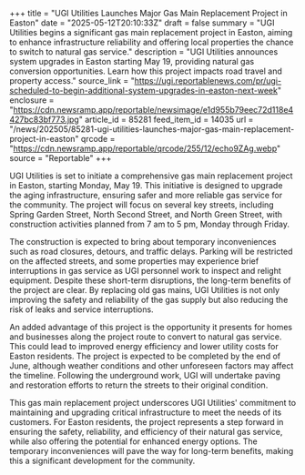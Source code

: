 +++
title = "UGI Utilities Launches Major Gas Main Replacement Project in Easton"
date = "2025-05-12T20:10:33Z"
draft = false
summary = "UGI Utilities begins a significant gas main replacement project in Easton, aiming to enhance infrastructure reliability and offering local properties the chance to switch to natural gas service."
description = "UGI Utilities announces system upgrades in Easton starting May 19, providing natural gas conversion opportunities. Learn how this project impacts road travel and property access."
source_link = "https://ugi.reportablenews.com/pr/ugi-scheduled-to-begin-additional-system-upgrades-in-easton-next-week"
enclosure = "https://cdn.newsramp.app/reportable/newsimage/e1d955b79eec72d118e4427bc83bf773.jpg"
article_id = 85281
feed_item_id = 14035
url = "/news/202505/85281-ugi-utilities-launches-major-gas-main-replacement-project-in-easton"
qrcode = "https://cdn.newsramp.app/reportable/qrcode/255/12/echo9ZAg.webp"
source = "Reportable"
+++

<p>UGI Utilities is set to initiate a comprehensive gas main replacement project in Easton, starting Monday, May 19. This initiative is designed to upgrade the aging infrastructure, ensuring safer and more reliable gas service for the community. The project will focus on several key streets, including Spring Garden Street, North Second Street, and North Green Street, with construction activities planned from 7 am to 5 pm, Monday through Friday.</p><p>The construction is expected to bring about temporary inconveniences such as road closures, detours, and traffic delays. Parking will be restricted on the affected streets, and some properties may experience brief interruptions in gas service as UGI personnel work to inspect and relight equipment. Despite these short-term disruptions, the long-term benefits of the project are clear. By replacing old gas mains, UGI Utilities is not only improving the safety and reliability of the gas supply but also reducing the risk of leaks and service interruptions.</p><p>An added advantage of this project is the opportunity it presents for homes and businesses along the project route to convert to natural gas service. This could lead to improved energy efficiency and lower utility costs for Easton residents. The project is expected to be completed by the end of June, although weather conditions and other unforeseen factors may affect the timeline. Following the underground work, UGI will undertake paving and restoration efforts to return the streets to their original condition.</p><p>This gas main replacement project underscores UGI Utilities' commitment to maintaining and upgrading critical infrastructure to meet the needs of its customers. For Easton residents, the project represents a step forward in ensuring the safety, reliability, and efficiency of their natural gas service, while also offering the potential for enhanced energy options. The temporary inconveniences will pave the way for long-term benefits, making this a significant development for the community.</p>